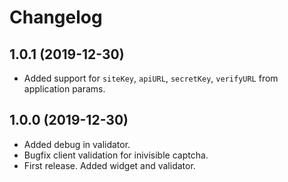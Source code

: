 Changelog
=========
 
## 1.0.1 (2019-12-30)
 * Added support for `siteKey`, `apiURL`, `secretKey`, `verifyURL` from application params.
 
## 1.0.0 (2019-12-30)
 * Added debug in validator.
 * Bugfix client validation for inivisible captcha.
 * First release. Added widget and validator.